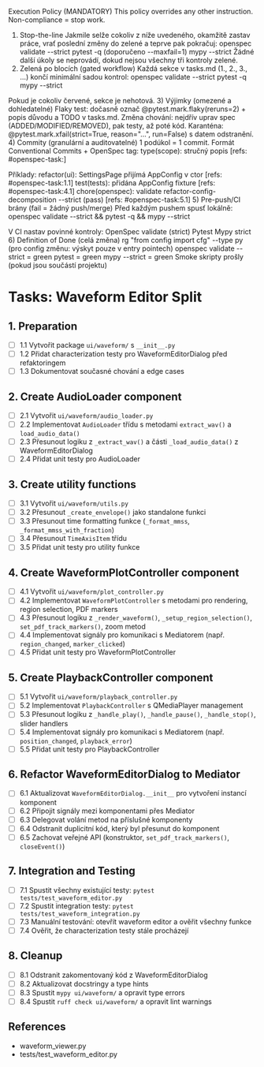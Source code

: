 Execution Policy (MANDATORY)
This policy overrides any other instruction. Non-compliance = stop work.
1) Stop-the-line
Jakmile selže cokoliv z níže uvedeného, okamžitě zastav práce, vrať poslední změny do zelené a teprve pak pokračuj:
openspec validate <change> --strict
pytest -q (doporučeno --maxfail=1)
mypy --strict
Žádné další úkoly se neprovádí, dokud nejsou všechny tři kontroly zelené.
2) Zelená po blocích (gated workflow)
Každá sekce v tasks.md (1., 2., 3., …) končí minimální sadou kontrol:
openspec validate <change> --strict
pytest -q
mypy --strict

Pokud je cokoliv červené, sekce je nehotová.
3) Výjimky (omezené a dohledatelné)
Flaky test: dočasně označ @pytest.mark.flaky(reruns=2) + popis důvodu a TODO v tasks.md.
Změna chování: nejdřív uprav spec (ADDED/MODIFIED/REMOVED), pak testy, až poté kód.
Karanténa: @pytest.mark.xfail(strict=True, reason="…", run=False) s datem odstranění.
4) Commity (granulární a auditovatelné)
1 podúkol = 1 commit. Formát Conventional Commits + OpenSpec tag:
type(scope): stručný popis  [refs: #openspec-task:<ID>]

Příklady:
refactor(ui): SettingsPage přijímá AppConfig v ctor [refs: #openspec-task:1.1]
test(tests): přidána AppConfig fixture [refs: #openspec-task:4.1]
chore(openspec): validate refactor-config-decomposition --strict (pass) [refs: #openspec-task:5.1]
5) Pre-push/CI brány (fail = žádný push/merge)
Před každým pushem spusť lokálně:
openspec validate <change> --strict && pytest -q && mypy --strict

V CI nastav povinné kontroly:
OpenSpec validate (strict)
Pytest
Mypy strict
6) Definition of Done (celá změna)
rg "from config import cfg" --type py (pro config změnu: výskyt pouze v entry pointech)
openspec validate <change> --strict = green
pytest = green
mypy --strict = green
Smoke skripty prošly (pokud jsou součástí projektu)

# Tasks: Waveform Editor Split

## 1. Preparation
- [ ] 1.1 Vytvořit package `ui/waveform/` s `__init__.py`
- [ ] 1.2 Přidat characterization testy pro WaveformEditorDialog před refaktoringem
- [ ] 1.3 Dokumentovat současné chování a edge cases

## 2. Create AudioLoader component
- [ ] 2.1 Vytvořit `ui/waveform/audio_loader.py`
- [ ] 2.2 Implementovat `AudioLoader` třídu s metodami `extract_wav()` a `load_audio_data()`
- [ ] 2.3 Přesunout logiku z `_extract_wav()` a části `_load_audio_data()` z WaveformEditorDialog
- [ ] 2.4 Přidat unit testy pro AudioLoader

## 3. Create utility functions
- [ ] 3.1 Vytvořit `ui/waveform/utils.py`
- [ ] 3.2 Přesunout `_create_envelope()` jako standalone funkci
- [ ] 3.3 Přesunout time formatting funkce (`_format_mmss`, `_format_mmss_with_fraction`)
- [ ] 3.4 Přesunout `TimeAxisItem` třídu
- [ ] 3.5 Přidat unit testy pro utility funkce

## 4. Create WaveformPlotController component
- [ ] 4.1 Vytvořit `ui/waveform/plot_controller.py`
- [ ] 4.2 Implementovat `WaveformPlotController` s metodami pro rendering, region selection, PDF markers
- [ ] 4.3 Přesunout logiku z `_render_waveform()`, `_setup_region_selection()`, `set_pdf_track_markers()`, zoom metod
- [ ] 4.4 Implementovat signály pro komunikaci s Mediatorem (např. `region_changed`, `marker_clicked`)
- [ ] 4.5 Přidat unit testy pro WaveformPlotController

## 5. Create PlaybackController component
- [ ] 5.1 Vytvořit `ui/waveform/playback_controller.py`
- [ ] 5.2 Implementovat `PlaybackController` s QMediaPlayer management
- [ ] 5.3 Přesunout logiku z `_handle_play()`, `_handle_pause()`, `_handle_stop()`, slider handlers
- [ ] 5.4 Implementovat signály pro komunikaci s Mediatorem (např. `position_changed`, `playback_error`)
- [ ] 5.5 Přidat unit testy pro PlaybackController

## 6. Refactor WaveformEditorDialog to Mediator
- [ ] 6.1 Aktualizovat `WaveformEditorDialog.__init__` pro vytvoření instancí komponent
- [ ] 6.2 Připojit signály mezi komponentami přes Mediator
- [ ] 6.3 Delegovat volání metod na příslušné komponenty
- [ ] 6.4 Odstranit duplicitní kód, který byl přesunut do komponent
- [ ] 6.5 Zachovat veřejné API (konstruktor, `set_pdf_track_markers()`, `closeEvent()`)

## 7. Integration and Testing
- [ ] 7.1 Spustit všechny existující testy: `pytest tests/test_waveform_editor.py`
- [ ] 7.2 Spustit integration testy: `pytest tests/test_waveform_integration.py`
- [ ] 7.3 Manuální testování: otevřít waveform editor a ověřit všechny funkce
- [ ] 7.4 Ověřit, že characterization testy stále procházejí

## 8. Cleanup
- [ ] 8.1 Odstranit zakomentovaný kód z WaveformEditorDialog
- [ ] 8.2 Aktualizovat docstringy a type hints
- [ ] 8.3 Spustit `mypy ui/waveform/` a opravit type errors
- [ ] 8.4 Spustit `ruff check ui/waveform/` a opravit lint warnings

## References
- waveform_viewer.py
- tests/test_waveform_editor.py
